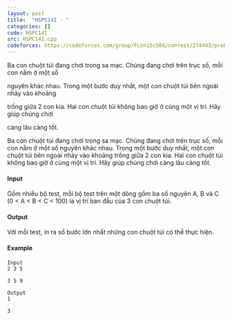 ```yaml
---
layout: post
title:  "HSPC14I - "
categories: []
code: HSPC14I
src: HSPC14I.cpp
codeforces: https://codeforces.com/group/FLVn1Sc504/contest/274493/problem/W
---
```




  


Ba con chuột túi đang chơi trong sa mạc. Chúng đang chơi trên trục số, mỗi con nằm ở một số

nguyên khác nhau. Trong một bước duy nhất, một con chuột túi bên ngoài nhảy vào khoảng

trống giữa 2 con kia. Hai con chuột túi không bao giờ ở cùng một vị trí. Hãy giúp chúng chơi

càng lâu càng tốt.

Ba con chuột túi đang chơi trong sa mạc. Chúng đang chơi trên trục số, mỗi con nằm ở một số nguyên khác nhau. Trong một bước duy nhất, một con chuột túi bên ngoài nhảy vào khoảng trống giữa 2 con kia. Hai con chuột túi không bao giờ ở cùng một vị trí. Hãy giúp chúng chơi càng lâu càng tốt.

#### Input

Gồm nhiều bộ test, mỗi bộ test trên một dòng gồm ba số nguyên A, B và C (0 < A < B < C < 100) là vị trí ban đầu của 3 con chuột túi.

#### Output

Với mỗi test, in ra số bước lớn nhất những con chuột túi có thể thực hiện.

#### Example

```
Input
2 3 5
```

```
3 5 9

Output
1

```

```
3
```

<!--more-->


